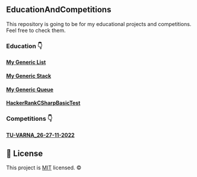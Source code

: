 ## EducationAndCompetitions
This repository is going to be for my educational projects and competitions.
Feel free to check them. 

### Education 👇
#### [My Generic List](https://github.com/Marti2509/EducationAndCompetitions/tree/main/Education/School/MyGenericList)
#### [My Generic Stack](https://github.com/Marti2509/EducationAndCompetitions/tree/main/Education/School/MyGenericStack)
#### [My Generic Queue](https://github.com/Marti2509/EducationAndCompetitions/tree/main/Education/School/MyGenericQueue)
#### [HackerRankCSharpBasicTest](https://github.com/Marti2509/EducationAndCompetitions/tree/main/Education/Hacker%20Rank/HackerRankCSharpBasicTest)

### Competitions 👇
#### [TU-VARNA_26-27-11-2022](https://github.com/Marti2509/EducationAndCompetitions/tree/main/Competitions/TU-VARNA_26-27-11-2022)

## 📝 License
This project is [MIT](https://github.com/Marti2509/EducationAndCompetitions/blob/main/LICENSE) licensed. ©
